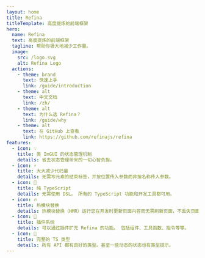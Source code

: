 ```yaml
---
layout: home
title: Refina
titleTemplate: 高度提炼的前端框架
hero:
  name: Refina
  text: 高度提炼的前端框架
  tagline: 帮助你极大地减少工作量。
  image:
    src: /logo.svg
    alt: Refina Logo
  actions:
    - theme: brand
      text: 快速上手
      link: /guide/introduction
    - theme: alt
      text: 中文文档
      link: /zh/
    - theme: alt
      text: 为什么选 Refina？
      link: /guide/why
    - theme: alt
      text: 在 GitHub 上查看
      link: https://github.com/refinajs/refina
features:
  - icon: 💡
    title: 类 ImGUI 的状态管理机制
    details: 省去状态管理带来的一切心智负担。
  - icon: ⚡️
    title: 大大减少代码量
    details: 无需写元素的结束标签，并按位置传入参数而非按名称传入参数。
  - icon: 🧩
    title: 纯 TypeScript
    details: 无需使用 DSL。 所有的 TypeScript 功能和开发工具都可用。
  - icon: 🔥
    title: 热模块替换
    details: 热模块替换（HMR）运行您在开发时更新页面内容而无需刷新页面，不丢失页面的状态。
  - icon: 🔩
    title: 插件系统
    details: 可以通过插件扩充 Refina 的功能。 包括组件、工具函数、指令等等。
  - icon: 🔑
    title: 完整的 TS 类型
    details: 所有 API 都有良好的类型。甚至一些动态的状态也有类型提示。
---
```

